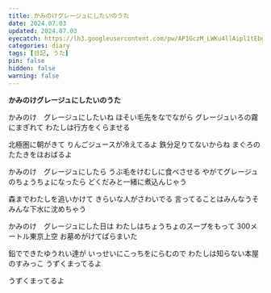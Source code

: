 ```yaml
---
title: かみのけグレージュにしたいのうた
date: 2024.07.03
updated: 2024.07.03
eyecatch: https://lh3.googleusercontent.com/pw/AP1GczM_LWKu4llAipl1tEbgnN1OnPBzCPO-eTt9no_nD-oV63lV4jb8jTS9S9496IWK_swYLZtxmsmfPHTxL66vV9aluMZglmTlTwN9HP2Ge2c8nDxKoAEegaTs2kiTSjRCBLULCCro16h2OBTElUqFLRjw=w828-h491-s-no
categories: diary
tags: [日記, うた]
pin: false
hidden: false
warning: false
---
```


**かみのけグレージュにしたいのうた**


かみのけ　グレージュにしたいね
ほそい毛先をなでながら
グレージュいろの霧にまぎれて
わたしは行方をくらませる

北極圏に朝がきて
りんごジュースが冷えてるよ
鉄分足りてないからね
まぐろのたたきをほおばるよ


かみのけ　グレージュにしたら
うぶ毛をけむしに食べさせる
やがてグレージュのちょうちょになったら
どくだみと一緒に煮込んじゃう

森までわたしを追いかけて
きらいな人がさわいでる
言ってることはみんなうそ
みんな下水に沈めちゃう


かみのけ　グレージュにした日は
わたしはちょうちょのスープをもって
300メートル東京上空
お墓めがけてばらまいた

鉛でできたゆうれい達が
いっせいにこっちをにらむので
わたしは知らない本屋のすみっこ
うずくまってるよ

うずくまってるよ

